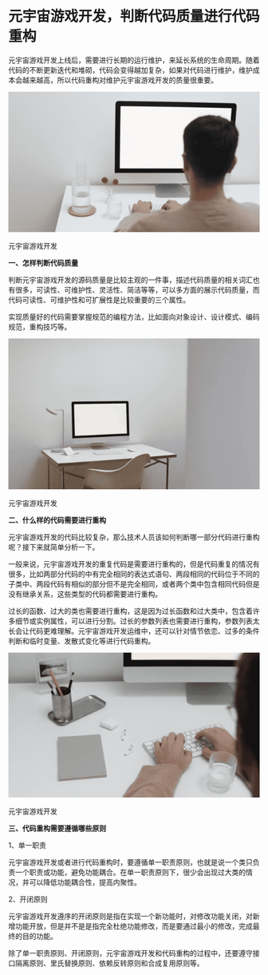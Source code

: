 # 元宇宙游戏开发，判断代码质量进行代码重构




元宇宙游戏开发上线后，需要进行长期的运行维护，来延长系统的生命周期。随着代码的不断更新迭代和堆砌，代码会变得越加复杂，如果对代码进行维护，维护成本会越来越高，所以代码重构对维护元宇宙游戏开发的质量很重要。

![元宇宙游戏](280.png)

元宇宙游戏开发



**一、怎样判断代码质量**

判断元宇宙游戏开发的源码质量是比较主观的一件事，描述代码质量的相关词汇也有很多，可读性、可维护性、灵活性、简洁等等，可以多方面的展示代码质量，而代码可读性、可维护性和可扩展性是比较重要的三个属性。

实现质量好的代码需要掌握规范的编程方法，比如面向对象设计、设计模式、编码规范，重构技巧等。

![元宇宙游戏](281.png)

元宇宙游戏开发



**二、什么样的代码需要进行重构**

元宇宙游戏开发的代码比较复杂，那么技术人员该如何判断哪一部分代码进行重构呢？接下来就简单分析一下。

一般来说，元宇宙游戏开发的重复代码是需要进行重构的，但是代码重复的情况有很多，比如两部分代码的中有完全相同的表达式语句、两段相同的代码位于不同的子类中、两段代码有相似的部分但不是完全相同，或者两个类中包含相同代码但是没有继承关系，这些类型的代码都需要进行重构。

过长的函数、过大的类也需要进行重构，这是因为过长函数和过大类中，包含着许多细节或实例属性，可以进行分割。过长的参数列表也需要进行重构，参数列表太长会让代码更难理解。元宇宙游戏开发运维中，还可以针对情节依恋、过多的条件判断和临时变量、发散式变化等进行代码重构。



![元宇宙游戏](282.png)

元宇宙游戏开发



**三、代码重构需要遵循哪些原则**

1、单一职责

元宇宙游戏开发或者进行代码重构时，要遵循单一职责原则，也就是说一个类只负责一个职责或功能，避免功能耦合。在单一职责原则下，很少会出现过大类的情况，并可以降低功能耦合性，提高内聚性。

2、开闭原则

元宇宙游戏开发遵序的开闭原则是指在实现一个新功能时，对修改功能关闭，对新增功能开放，但是并不是是指完全杜绝功能修改，而是要通过最小的修改，完成最终的目的功能。

除了单一职责原则、开闭原则，元宇宙游戏开发和代码重构的过程中，还要遵守接口隔离原则、里氏替换原则、依赖反转原则和合成复用原则等。
